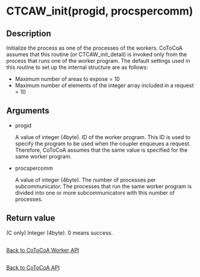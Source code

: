 CTCAW_init(progid, procspercomm)
=====

Description
-----

Initialize the process as one of the processes of the workers.
CoToCoA assumes that this routine (or CTCAW_init_detail) is invoked only from 
the process that runs one of the worker program. The default settings used 
in this routine to set up the internal structure are as follows:

- Maximum number of areas to expose = 10
- Maximum number of elements of the integer array included in a request = 10

Arguments
-----

- progid

  A value of integer (4byte). 
  ID of the worker program.
  This ID is used to specify the program to be used when the coupler enqueues
  a request.
  Therefore, CoToCoA assumes that the same value is specified for the same
  worker program.

- procspercomm

  A value of integer (4byte).
  The number of processes per subcommunicator.
  The processes that run the same worker program is divided into one or more 
  subcommunicators with this number of processes.

Return value
-----

(C only) Integer (4byte). 0 means success.

##

[Back to CoToCoA Worker API](../API-worker.md "Back to CoToCoA Worker API")

##

[Back to CoToCoA API](../API.md "Back to CoToCoA API")
